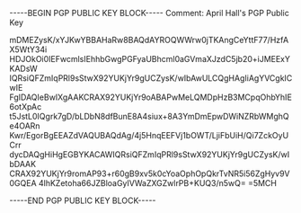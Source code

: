 ---
---

-----BEGIN PGP PUBLIC KEY BLOCK-----
Comment: April Hall's PGP Public Key

mDMEZysK/xYJKwYBBAHaRw8BAQdAYROQWWrw0jTKAngCeYttF77/HzfAX5WtY34i
HDJOkOi0IEFwcmlsIEhhbGwgPGFyaUBhcml0aGVmaXJzdC5jb20+iJMEExYKADsW
IQRsiQFZmIqPRl9sStwX92YUKjYr9gUCZysK/wIbAwULCQgHAgIiAgYVCgkICwIE
FgIDAQIeBwIXgAAKCRAX92YUKjYr9oABAPwMeLQMDpHzB3MCpqOhbYhIE6otXpAc
t5JstL0IQgrk7gD/bLDbN8dfBunE8A4siux+8A3YmDmEpwDWiNZRbWMghQe4OARn
Kwr/EgorBgEEAZdVAQUBAQdAg/4j5HnqEEFVj1bOWT/LjiFbUiH/Qi7ZckOyUCrr
dycDAQgHiHgEGBYKACAWIQRsiQFZmIqPRl9sStwX92YUKjYr9gUCZysK/wIbDAAK
CRAX92YUKjYr9romAP93+r60gB9xv5k0cYoaOphOpQkrTvNR5i56ZgHyv9V0GQEA
4lhKZetoha66JZBloaGyIVWaZXGZwlrPB+KUQ3/n5wQ=
=5MCH

-----END PGP PUBLIC KEY BLOCK-----
